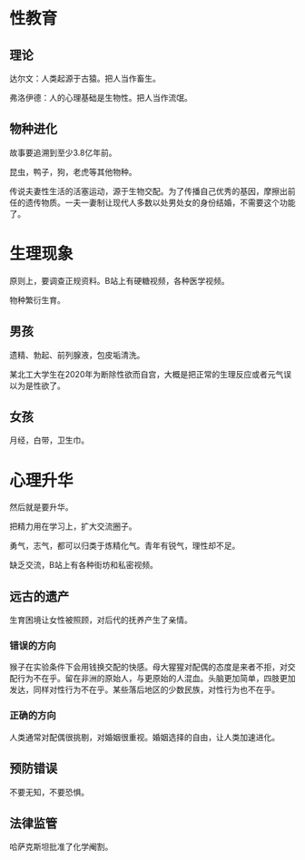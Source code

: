 # 性教育

## 理论

达尔文：人类起源于古猿。把人当作畜生。

弗洛伊德：人的心理基础是生物性。把人当作流氓。

## 物种进化

故事要追溯到至少3.8亿年前。

昆虫，鸭子，狗，老虎等其他物种。

传说夫妻性生活的活塞运动，源于生物交配。为了传播自己优秀的基因，摩擦出前任的遗传物质。一夫一妻制让现代人多数以处男处女的身份结婚，不需要这个功能了。

# 生理现象

原则上，要调查正规资料。B站上有硬糖视频，各种医学视频。

物种繁衍生育。

## 男孩

遗精、勃起、前列腺液，包皮垢清洗。

某北工大学生在2020年为断除性欲而自宫，大概是把正常的生理反应或者元气误以为是性欲了。

## 女孩

月经，白带，卫生巾。

# 心理升华

然后就是要升华。

把精力用在学习上，扩大交流圈子。

勇气，志气，都可以归类于炼精化气。青年有锐气，理性却不足。

缺乏交流，B站上有各种街坊和私密视频。

## 远古的遗产

生育困境让女性被照顾，对后代的抚养产生了亲情。

### 错误的方向

猴子在实验条件下会用钱换交配的快感。母大猩猩对配偶的态度是来者不拒，对交配行为不在乎。留在非洲的原始人，与更原始的人混血。头脑更加简单，四肢更加发达，同样对性行为不在乎。某些落后地区的少数民族，对性行为也不在乎。

### 正确的方向

人类通常对配偶很挑剔，对婚姻很重视。婚姻选择的自由，让人类加速进化。

## 预防错误

不要无知，不要恐惧。

## 法律监管

哈萨克斯坦批准了化学阉割。